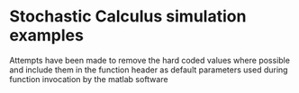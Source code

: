 # Stochastic Calculus simulation examples

Attempts have been made to remove the hard coded values where possible and include them in the function header
as default parameters used during function invocation by the matlab software

